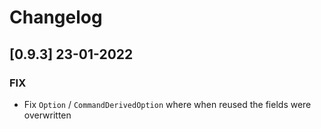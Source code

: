 # Changelog

## [0.9.3] 23-01-2022


### FIX

- Fix `Option` / `CommandDerivedOption` where when reused the fields were overwritten

